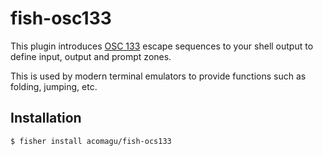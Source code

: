 # fish-osc133

This plugin introduces [OSC 133](https://gitlab.freedesktop.org/Per_Bothner/specifications/blob/master/proposals/semantic-prompts.md) escape sequences to your shell output to define input, output and prompt zones.

This is used by modern terminal emulators to provide functions such as folding, jumping, etc.

## Installation

```fish
$ fisher install acomagu/fish-ocs133
```
